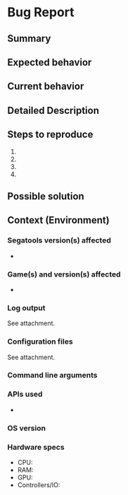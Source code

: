 # Bug Report

## Summary

<!--- Provide a general summary of the issue in the Title above -->

## Expected behavior

<!--- Tell us what should happen -->

## Current behavior

<!--- Tell us what happens instead of the expected behavior -->

## Detailed Description

<!--- Provide a detailed description of the issue. Include links to screenshots or videos if necessary -->

## Steps to reproduce

<!-- Try running the game with a default configuration as well. If that also causes issues, please point that out here
in the report. This might speed up the debugging process.-->

<!--- Provide a detailed step by step description how to reproduce this issue -->

1.
2.
3.
4.

## Possible solution

<!--- Optional, but suggest a fix/reason for the bug -->

## Context (Environment)

### Segatools version(s) affected

* <!--- Add one or multiple versions as a bullet list -->

### Game(s) and version(s) affected

* <!--- Add one or multiple game versions as a bullet list -->

### Log output

See attachment.
<!---
Provide FULL log output as a text file. Please do not guess which things are relevant or not. Without knowing, you
might leave out things that are relevant for the developers. You have to enable log output explicitly if not done
already. 

In the start.bat file, modify the command running inject to output stdout and stderr to a file, e.g. segatools.log by
appending ` > segatools.log 2>&1` to the end of the line, e.g. example for chunihook's start.bat:

```
inject -d -k chunihook.dll chuniApp.exe > segatools.log 2>&1
```

!!!!!!
REMOVE ANY SENSITIVE DATA LIKE DEVICE NAMES BY REPLACING IT THEM WITH

[REDACTED]

BEFORE UPLOADING/POSTING ANY LOG DATA!!!

Use the search and replace feature of any kind of text editor.
!!!!!!
-->

### Configuration files

See attachment.

<!--- Provide any configuration files that you used, e.g. segatools.ini. This file is located in
the same directory as inject.exe. 

!!!!!!
REMOVE ANY SENSITIVE DATA LIKE DEVICE NAMES BY REPLACING IT THEM WITH

[REDACTED]

BEFORE UPLOADING/POSTING ANY LOG DATA!!!

Use the search and replace feature of any kind of text editor.
!!!!!!
-->

### Command line arguments

<!--- Provide how you run the game from the command line, e.g. which start.bat you used and any
additional arguments that you provided to it. Also provide the contents of the start.bat you
used if you altered it. -->

### APIs used

* <!--- List all APIs and versions you used as a bullet list, e.g. chunihook 1.00 -->

### OS version

<!--- Provide the version of Windows you used with whatever update/build identifier -->

### Hardware specs

* CPU: <!--- Insert, e.g. Core i7 2600k 3.20ghz -->
* RAM: <!--- Insert, e.g. 16 GB -->
* GPU: <!--- Insert, e.g. Nvidia GeForce GTX 970, 4GB -->
* Controllers/IO: <!--- Insert, e.g. tasoller with custom firmware -->
